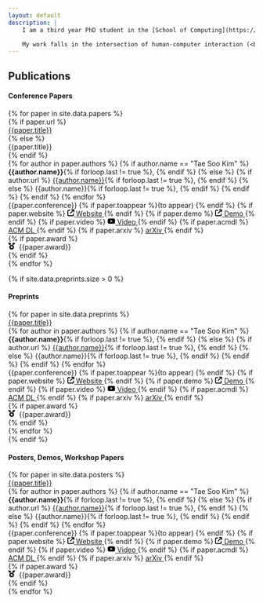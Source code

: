```yaml
---
layout: default
description: |
    I am a third year PhD student in the [School of Computing](https://cs.kaist.ac.kr/){:target="_blank"} at [KAIST](https://www.kaist.ac.kr/){:target="_blank"}. I work with [Juho Kim](https://juhokim.com/){:target="_blank"} as a member of [KIXLAB](https://www.kixlab.org/){:target="_blank"}.

    My work falls in the intersection of human-computer interaction (<b>HCI</b>) and artificial intelligence (<b>AI</b>). I explore <b>interaction and AI techniques</b> that can enable users to <b>create or adapt</b> software <b>tools</b> that are tailored to their own <b>needs and challenges</b>. Specifically, I design <b>interactive modules</b> that users can compose into bespoke tools.
---
```


## Publications

#### Conference Papers

<div>
{% for paper in site.data.papers %}
    <div class="paper-cont">
        <div class="paper-img-cont" style="background-image:url({{paper.img | relative_url}})"></div>
        <div style="flex:1">
            {% if paper.url %}
            <div class="paper-line"><a href="{{paper.url}}" target="_blank">{{paper.title}}</a></div>
            {% else %}
            <div class="paper-line">{{paper.title}}</div>
            {% endif %}
            <div class="paper-line">
                {% for author in paper.authors %}
                    {% if author.name == "Tae Soo Kim" %}
                        <strong>{{author.name}}</strong>{% if forloop.last != true %}, {% endif %}
                    {% else %}
                        {% if author.url %}
                            <a href="{{author.url}}" target="_blank">{{author.name}}</a>{% if forloop.last != true %}, {% endif %}
                        {% else %}
                            {{author.name}}{% if forloop.last != true %}, {% endif %}
                        {% endif %}
                    {% endif %}
                {% endfor %}
            </div>
            <div class="paper-line">
                <span class="paper-deets">{{paper.conference}} {% if paper.toappear %}(to appear) {% endif %}</span>
                {% if paper.website %}
                    <span class="paper-deets">
                        <a href="{{paper.website}}" target="_blank">
                            <svg xmlns="http://www.w3.org/2000/svg" height="1em" viewBox="0 0 512 512"><!--! Font Awesome Free 6.4.2 by @fontawesome - https://fontawesome.com License - https://fontawesome.com/license (Commercial License) Copyright 2023 Fonticons, Inc. --><path d="M320 0c-17.7 0-32 14.3-32 32s14.3 32 32 32h82.7L201.4 265.4c-12.5 12.5-12.5 32.8 0 45.3s32.8 12.5 45.3 0L448 109.3V192c0 17.7 14.3 32 32 32s32-14.3 32-32V32c0-17.7-14.3-32-32-32H320zM80 32C35.8 32 0 67.8 0 112V432c0 44.2 35.8 80 80 80H400c44.2 0 80-35.8 80-80V320c0-17.7-14.3-32-32-32s-32 14.3-32 32V432c0 8.8-7.2 16-16 16H80c-8.8 0-16-7.2-16-16V112c0-8.8 7.2-16 16-16H192c17.7 0 32-14.3 32-32s-14.3-32-32-32H80z"/></svg>
                            <span>Website</span>
                        </a>
                    </span>
                {% endif %}
                {% if paper.demo %}
                    <span class="paper-deets">
                        <a href="{{paper.demo}}" target="_blank">
                            <svg xmlns="http://www.w3.org/2000/svg" height="1em" viewBox="0 0 512 512"><!--! Font Awesome Free 6.4.2 by @fontawesome - https://fontawesome.com License - https://fontawesome.com/license (Commercial License) Copyright 2023 Fonticons, Inc. --><path d="M320 0c-17.7 0-32 14.3-32 32s14.3 32 32 32h82.7L201.4 265.4c-12.5 12.5-12.5 32.8 0 45.3s32.8 12.5 45.3 0L448 109.3V192c0 17.7 14.3 32 32 32s32-14.3 32-32V32c0-17.7-14.3-32-32-32H320zM80 32C35.8 32 0 67.8 0 112V432c0 44.2 35.8 80 80 80H400c44.2 0 80-35.8 80-80V320c0-17.7-14.3-32-32-32s-32 14.3-32 32V432c0 8.8-7.2 16-16 16H80c-8.8 0-16-7.2-16-16V112c0-8.8 7.2-16 16-16H192c17.7 0 32-14.3 32-32s-14.3-32-32-32H80z"/></svg>
                            <span>Demo</span>
                        </a>
                    </span>
                {% endif %}
                {% if paper.video %}
                    <span class="paper-deets">
                        <a href="{{paper.video}}" target="_blank">
                            <svg xmlns="http://www.w3.org/2000/svg" height="1em" viewBox="0 0 576 512"><!--! Font Awesome Free 6.4.2 by @fontawesome - https://fontawesome.com License - https://fontawesome.com/license (Commercial License) Copyright 2023 Fonticons, Inc. --><path d="M549.655 124.083c-6.281-23.65-24.787-42.276-48.284-48.597C458.781 64 288 64 288 64S117.22 64 74.629 75.486c-23.497 6.322-42.003 24.947-48.284 48.597-11.412 42.867-11.412 132.305-11.412 132.305s0 89.438 11.412 132.305c6.281 23.65 24.787 41.5 48.284 47.821C117.22 448 288 448 288 448s170.78 0 213.371-11.486c23.497-6.321 42.003-24.171 48.284-47.821 11.412-42.867 11.412-132.305 11.412-132.305s0-89.438-11.412-132.305zm-317.51 213.508V175.185l142.739 81.205-142.739 81.201z"/></svg>
                            <span>Video</span>
                        </a>
                    </span>
                {% endif %}
                {% if paper.acmdl %}
                    <span class="paper-deets">
                        <a href="{{paper.acmdl}}" target="_blank">
                            <i class="ai ai-acmdl"></i>
                            ACM DL
                        </a>
                    </span>
                {% endif %}
                {% if paper.arxiv %}
                    <span class="paper-deets">
                        <a href="{{paper.arxiv}}" target="_blank">
                            <i class="ai ai-arxiv"></i>
                            arXiv
                        </a>
                    </span>
                {% endif %}
            </div>
            {% if paper.award %}
            <div class="paper-line">
                <span class="award">
                    <svg style="margin-right: 4px" xmlns="http://www.w3.org/2000/svg" height="1em" viewBox="0 0 512 512"><!--! Font Awesome Free 6.4.2 by @fontawesome - https://fontawesome.com License - https://fontawesome.com/license (Commercial License) Copyright 2023 Fonticons, Inc. --><path d="M4.1 38.2C1.4 34.2 0 29.4 0 24.6C0 11 11 0 24.6 0H133.9c11.2 0 21.7 5.9 27.4 15.5l68.5 114.1c-48.2 6.1-91.3 28.6-123.4 61.9L4.1 38.2zm503.7 0L405.6 191.5c-32.1-33.3-75.2-55.8-123.4-61.9L350.7 15.5C356.5 5.9 366.9 0 378.1 0H487.4C501 0 512 11 512 24.6c0 4.8-1.4 9.6-4.1 13.6zM80 336a176 176 0 1 1 352 0A176 176 0 1 1 80 336zm184.4-94.9c-3.4-7-13.3-7-16.8 0l-22.4 45.4c-1.4 2.8-4 4.7-7 5.1L168 298.9c-7.7 1.1-10.7 10.5-5.2 16l36.3 35.4c2.2 2.2 3.2 5.2 2.7 8.3l-8.6 49.9c-1.3 7.6 6.7 13.5 13.6 9.9l44.8-23.6c2.7-1.4 6-1.4 8.7 0l44.8 23.6c6.9 3.6 14.9-2.2 13.6-9.9l-8.6-49.9c-.5-3 .5-6.1 2.7-8.3l36.3-35.4c5.6-5.4 2.5-14.8-5.2-16l-50.1-7.3c-3-.4-5.7-2.4-7-5.1l-22.4-45.4z"/></svg>
                    {{paper.award}}
                </span>
            </div>
            {% endif %}
        </div>
    </div>
{% endfor %}
</div>


{% if site.data.preprints.size > 0 %}
#### Preprints

<div>
{% for paper in site.data.preprints %}
    <div class="paper-cont">
        <div class="paper-img-cont" style="background-image:url({{paper.img | relative_url}})"></div>
        <div style="flex:1">
            <div class="paper-line"><a href="{{paper.url}}" target="_blank">{{paper.title}}</a></div>
            <div class="paper-line">
                {% for author in paper.authors %}
                    {% if author.name == "Tae Soo Kim" %}
                        <strong>{{author.name}}</strong>{% if forloop.last != true %}, {% endif %}
                    {% else %}
                        {% if author.url %}
                            <a href="{{author.url}}" target="_blank">{{author.name}}</a>{% if forloop.last != true %}, {% endif %}
                        {% else %}
                            {{author.name}}{% if forloop.last != true %}, {% endif %}
                        {% endif %}
                    {% endif %}
                {% endfor %}
            </div>
            <div class="paper-line">
                <span class="paper-deets">{{paper.conference}} {% if paper.toappear %}(to appear) {% endif %}</span>
                {% if paper.website %}
                    <span class="paper-deets">
                        <a href="{{paper.website}}" target="_blank">
                            <svg xmlns="http://www.w3.org/2000/svg" height="1em" viewBox="0 0 512 512"><!--! Font Awesome Free 6.4.2 by @fontawesome - https://fontawesome.com License - https://fontawesome.com/license (Commercial License) Copyright 2023 Fonticons, Inc. --><path d="M320 0c-17.7 0-32 14.3-32 32s14.3 32 32 32h82.7L201.4 265.4c-12.5 12.5-12.5 32.8 0 45.3s32.8 12.5 45.3 0L448 109.3V192c0 17.7 14.3 32 32 32s32-14.3 32-32V32c0-17.7-14.3-32-32-32H320zM80 32C35.8 32 0 67.8 0 112V432c0 44.2 35.8 80 80 80H400c44.2 0 80-35.8 80-80V320c0-17.7-14.3-32-32-32s-32 14.3-32 32V432c0 8.8-7.2 16-16 16H80c-8.8 0-16-7.2-16-16V112c0-8.8 7.2-16 16-16H192c17.7 0 32-14.3 32-32s-14.3-32-32-32H80z"/></svg>
                            <span>Website</span>
                        </a>
                    </span>
                {% endif %}
                {% if paper.demo %}
                    <span class="paper-deets">
                        <a href="{{paper.demo}}" target="_blank">
                            <svg xmlns="http://www.w3.org/2000/svg" height="1em" viewBox="0 0 512 512"><!--! Font Awesome Free 6.4.2 by @fontawesome - https://fontawesome.com License - https://fontawesome.com/license (Commercial License) Copyright 2023 Fonticons, Inc. --><path d="M320 0c-17.7 0-32 14.3-32 32s14.3 32 32 32h82.7L201.4 265.4c-12.5 12.5-12.5 32.8 0 45.3s32.8 12.5 45.3 0L448 109.3V192c0 17.7 14.3 32 32 32s32-14.3 32-32V32c0-17.7-14.3-32-32-32H320zM80 32C35.8 32 0 67.8 0 112V432c0 44.2 35.8 80 80 80H400c44.2 0 80-35.8 80-80V320c0-17.7-14.3-32-32-32s-32 14.3-32 32V432c0 8.8-7.2 16-16 16H80c-8.8 0-16-7.2-16-16V112c0-8.8 7.2-16 16-16H192c17.7 0 32-14.3 32-32s-14.3-32-32-32H80z"/></svg>
                            <span>Demo</span>
                        </a>
                    </span>
                {% endif %}
                {% if paper.video %}
                    <span class="paper-deets">
                        <a href="{{paper.video}}" target="_blank">
                            <svg xmlns="http://www.w3.org/2000/svg" height="1em" viewBox="0 0 576 512"><!--! Font Awesome Free 6.4.2 by @fontawesome - https://fontawesome.com License - https://fontawesome.com/license (Commercial License) Copyright 2023 Fonticons, Inc. --><path d="M549.655 124.083c-6.281-23.65-24.787-42.276-48.284-48.597C458.781 64 288 64 288 64S117.22 64 74.629 75.486c-23.497 6.322-42.003 24.947-48.284 48.597-11.412 42.867-11.412 132.305-11.412 132.305s0 89.438 11.412 132.305c6.281 23.65 24.787 41.5 48.284 47.821C117.22 448 288 448 288 448s170.78 0 213.371-11.486c23.497-6.321 42.003-24.171 48.284-47.821 11.412-42.867 11.412-132.305 11.412-132.305s0-89.438-11.412-132.305zm-317.51 213.508V175.185l142.739 81.205-142.739 81.201z"/></svg>
                            <span>Video</span>
                        </a>
                    </span>
                {% endif %}
                {% if paper.acmdl %}
                    <span class="paper-deets">
                        <a href="{{paper.acmdl}}" target="_blank">
                            <i class="ai ai-acmdl"></i>
                            ACM DL
                        </a>
                    </span>
                {% endif %}
                {% if paper.arxiv %}
                    <span class="paper-deets">
                        <a href="{{paper.arxiv}}" target="_blank">
                            <i class="ai ai-arxiv"></i>
                            arXiv
                        </a>
                    </span>
                {% endif %}
            </div>
            {% if paper.award %}
            <div class="paper-line">
                <span class="award">
                    <svg style="margin-right: 4px" xmlns="http://www.w3.org/2000/svg" height="1em" viewBox="0 0 512 512"><!--! Font Awesome Free 6.4.2 by @fontawesome - https://fontawesome.com License - https://fontawesome.com/license (Commercial License) Copyright 2023 Fonticons, Inc. --><path d="M4.1 38.2C1.4 34.2 0 29.4 0 24.6C0 11 11 0 24.6 0H133.9c11.2 0 21.7 5.9 27.4 15.5l68.5 114.1c-48.2 6.1-91.3 28.6-123.4 61.9L4.1 38.2zm503.7 0L405.6 191.5c-32.1-33.3-75.2-55.8-123.4-61.9L350.7 15.5C356.5 5.9 366.9 0 378.1 0H487.4C501 0 512 11 512 24.6c0 4.8-1.4 9.6-4.1 13.6zM80 336a176 176 0 1 1 352 0A176 176 0 1 1 80 336zm184.4-94.9c-3.4-7-13.3-7-16.8 0l-22.4 45.4c-1.4 2.8-4 4.7-7 5.1L168 298.9c-7.7 1.1-10.7 10.5-5.2 16l36.3 35.4c2.2 2.2 3.2 5.2 2.7 8.3l-8.6 49.9c-1.3 7.6 6.7 13.5 13.6 9.9l44.8-23.6c2.7-1.4 6-1.4 8.7 0l44.8 23.6c6.9 3.6 14.9-2.2 13.6-9.9l-8.6-49.9c-.5-3 .5-6.1 2.7-8.3l36.3-35.4c5.6-5.4 2.5-14.8-5.2-16l-50.1-7.3c-3-.4-5.7-2.4-7-5.1l-22.4-45.4z"/></svg>
                    {{paper.award}}
                </span>
            </div>
            {% endif %}
        </div>
    </div>
{% endfor %}
</div>
{% endif %}

#### Posters, Demos, Workshop Papers

<div>
{% for paper in site.data.posters %}
    <div class="poster-cont">
        <div class="paper-line"><a href="{{paper.url}}" target="_blank">{{paper.title}}</a></div>
        <div class="paper-line">
            {% for author in paper.authors %}
                {% if author.name == "Tae Soo Kim" %}
                    <strong>{{author.name}}</strong>{% if forloop.last != true %}, {% endif %}
                {% else %}
                    {% if author.url %}
                        <a href="{{author.url}}" target="_blank">{{author.name}}</a>{% if forloop.last != true %}, {% endif %}
                    {% else %}
                        {{author.name}}{% if forloop.last != true %}, {% endif %}
                    {% endif %}
                {% endif %}
            {% endfor %}
        </div>
        <div class="paper-line">
            <span class="paper-deets">{{paper.conference}} {% if paper.toappear %}(to appear) {% endif %}</span>
            {% if paper.website %}
                <span class="paper-deets">
                    <a href="{{paper.website}}" target="_blank">
                        <svg xmlns="http://www.w3.org/2000/svg" height="1em" viewBox="0 0 512 512"><!--! Font Awesome Free 6.4.2 by @fontawesome - https://fontawesome.com License - https://fontawesome.com/license (Commercial License) Copyright 2023 Fonticons, Inc. --><path d="M320 0c-17.7 0-32 14.3-32 32s14.3 32 32 32h82.7L201.4 265.4c-12.5 12.5-12.5 32.8 0 45.3s32.8 12.5 45.3 0L448 109.3V192c0 17.7 14.3 32 32 32s32-14.3 32-32V32c0-17.7-14.3-32-32-32H320zM80 32C35.8 32 0 67.8 0 112V432c0 44.2 35.8 80 80 80H400c44.2 0 80-35.8 80-80V320c0-17.7-14.3-32-32-32s-32 14.3-32 32V432c0 8.8-7.2 16-16 16H80c-8.8 0-16-7.2-16-16V112c0-8.8 7.2-16 16-16H192c17.7 0 32-14.3 32-32s-14.3-32-32-32H80z"/></svg>
                        <span>Website</span>
                    </a>
                </span>
            {% endif %}
            {% if paper.demo %}
                <span class="paper-deets">
                    <a href="{{paper.demo}}" target="_blank">
                        <svg xmlns="http://www.w3.org/2000/svg" height="1em" viewBox="0 0 512 512"><!--! Font Awesome Free 6.4.2 by @fontawesome - https://fontawesome.com License - https://fontawesome.com/license (Commercial License) Copyright 2023 Fonticons, Inc. --><path d="M320 0c-17.7 0-32 14.3-32 32s14.3 32 32 32h82.7L201.4 265.4c-12.5 12.5-12.5 32.8 0 45.3s32.8 12.5 45.3 0L448 109.3V192c0 17.7 14.3 32 32 32s32-14.3 32-32V32c0-17.7-14.3-32-32-32H320zM80 32C35.8 32 0 67.8 0 112V432c0 44.2 35.8 80 80 80H400c44.2 0 80-35.8 80-80V320c0-17.7-14.3-32-32-32s-32 14.3-32 32V432c0 8.8-7.2 16-16 16H80c-8.8 0-16-7.2-16-16V112c0-8.8 7.2-16 16-16H192c17.7 0 32-14.3 32-32s-14.3-32-32-32H80z"/></svg>
                        <span>Demo</span>
                    </a>
                </span>
            {% endif %}
            {% if paper.video %}
                <span class="paper-deets">
                    <a href="{{paper.video}}" target="_blank">
                        <svg xmlns="http://www.w3.org/2000/svg" height="1em" viewBox="0 0 576 512"><!--! Font Awesome Free 6.4.2 by @fontawesome - https://fontawesome.com License - https://fontawesome.com/license (Commercial License) Copyright 2023 Fonticons, Inc. --><path d="M549.655 124.083c-6.281-23.65-24.787-42.276-48.284-48.597C458.781 64 288 64 288 64S117.22 64 74.629 75.486c-23.497 6.322-42.003 24.947-48.284 48.597-11.412 42.867-11.412 132.305-11.412 132.305s0 89.438 11.412 132.305c6.281 23.65 24.787 41.5 48.284 47.821C117.22 448 288 448 288 448s170.78 0 213.371-11.486c23.497-6.321 42.003-24.171 48.284-47.821 11.412-42.867 11.412-132.305 11.412-132.305s0-89.438-11.412-132.305zm-317.51 213.508V175.185l142.739 81.205-142.739 81.201z"/></svg>
                        <span>Video</span>
                    </a>
                </span>
            {% endif %}
            {% if paper.acmdl %}
                <span class="paper-deets">
                    <a href="{{paper.acmdl}}" target="_blank">
                        <i class="ai ai-acmdl"></i>
                        ACM DL
                    </a>
                </span>
            {% endif %}
            {% if paper.arxiv %}
                <span class="paper-deets">
                    <a href="{{paper.arxiv}}" target="_blank">
                        <i class="ai ai-arxiv"></i>
                        arXiv
                    </a>
                </span>
            {% endif %}
        </div>
        {% if paper.award %}
        <div class="paper-line">
            <span class="award">
                <svg style="margin-right: 4px" xmlns="http://www.w3.org/2000/svg" height="1em" viewBox="0 0 512 512"><!--! Font Awesome Free 6.4.2 by @fontawesome - https://fontawesome.com License - https://fontawesome.com/license (Commercial License) Copyright 2023 Fonticons, Inc. --><path d="M4.1 38.2C1.4 34.2 0 29.4 0 24.6C0 11 11 0 24.6 0H133.9c11.2 0 21.7 5.9 27.4 15.5l68.5 114.1c-48.2 6.1-91.3 28.6-123.4 61.9L4.1 38.2zm503.7 0L405.6 191.5c-32.1-33.3-75.2-55.8-123.4-61.9L350.7 15.5C356.5 5.9 366.9 0 378.1 0H487.4C501 0 512 11 512 24.6c0 4.8-1.4 9.6-4.1 13.6zM80 336a176 176 0 1 1 352 0A176 176 0 1 1 80 336zm184.4-94.9c-3.4-7-13.3-7-16.8 0l-22.4 45.4c-1.4 2.8-4 4.7-7 5.1L168 298.9c-7.7 1.1-10.7 10.5-5.2 16l36.3 35.4c2.2 2.2 3.2 5.2 2.7 8.3l-8.6 49.9c-1.3 7.6 6.7 13.5 13.6 9.9l44.8-23.6c2.7-1.4 6-1.4 8.7 0l44.8 23.6c6.9 3.6 14.9-2.2 13.6-9.9l-8.6-49.9c-.5-3 .5-6.1 2.7-8.3l36.3-35.4c5.6-5.4 2.5-14.8-5.2-16l-50.1-7.3c-3-.4-5.7-2.4-7-5.1l-22.4-45.4z"/></svg>
                {{paper.award}}
            </span>
        </div>
        {% endif %}
    </div>
{% endfor %}
</div>
